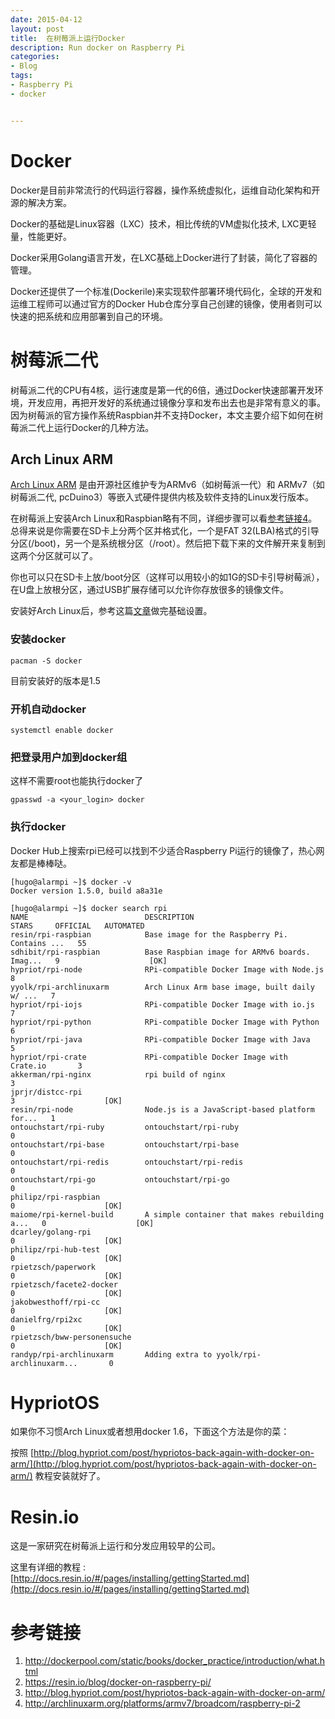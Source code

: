 ```yaml
---
date: 2015-04-12
layout: post
title:  在树莓派上运行Docker
description: Run docker on Raspberry Pi
categories:
- Blog
tags:
- Raspberry Pi
- docker


---
```




# Docker

Docker是目前非常流行的代码运行容器，操作系统虚拟化，运维自动化架构和开源的解决方案。

Docker的基础是Linux容器（LXC）技术，相比传统的VM虚拟化技术, LXC更轻量，性能更好。

Docker采用Golang语言开发，在LXC基础上Docker进行了封装，简化了容器的管理。

Docker还提供了一个标准(Dockerile)来实现软件部署环境代码化，全球的开发和运维工程师可以通过官方的Docker Hub仓库分享自己创建的镜像，使用者则可以快速的把系统和应用部署到自己的环境。


# 树莓派二代
树莓派二代的CPU有4核，运行速度是第一代的6倍，通过Docker快速部署开发环境，开发应用，再把开发好的系统通过镜像分享和发布出去也是非常有意义的事。因为树莓派的官方操作系统Raspbian并不支持Docker，本文主要介绍下如何在树莓派二代上运行Docker的几种方法。

## Arch Linux ARM
[Arch Linux ARM](http://archlinuxarm.org) 是由开源社区维护专为ARMv6（如树莓派一代）和 ARMv7（如树莓派二代, pcDuino3）等嵌入式硬件提供内核及软件支持的Linux发行版本。

在树莓派上安装Arch Linux和Raspbian略有不同，详细步骤可以看[参考链接4](http://archlinuxarm.org/platforms/armv7/broadcom/raspberry-pi-2)。
总得来说是你需要在SD卡上分两个区并格式化，一个是FAT 32(LBA)格式的引导分区(/boot)，另一个是系统根分区（/root）。然后把下载下来的文件解开来复制到这两个分区就可以了。

你也可以只在SD卡上放/boot分区（这样可以用较小的如1G的SD卡引导树莓派），在U盘上放根分区，通过USB扩展存储可以允许你存放很多的镜像文件。

安装好Arch Linux后，参考这篇[文章](http://hugozhu.myalert.info/2013/03/09/setup-archliunx-on-raspberry-pi.html)做完基础设置。


### 安装docker

```
pacman -S docker
```
目前安装好的版本是1.5


### 开机自动docker

```
systemctl enable docker
```

### 把登录用户加到docker组
这样不需要root也能执行docker了

```
gpasswd -a <your_login> docker
```

### 执行docker
Docker Hub上搜索rpi已经可以找到不少适合Raspberry Pi运行的镜像了，热心网友都是棒棒哒。

```
[hugo@alarmpi ~]$ docker -v      
Docker version 1.5.0, build a8a31e

[hugo@alarmpi ~]$ docker search rpi
NAME                          DESCRIPTION                                     STARS     OFFICIAL   AUTOMATED
resin/rpi-raspbian            Base image for the Raspberry Pi. Contains ...   55                   
sdhibit/rpi-raspbian          Base Raspbian image for ARMv6 boards. Imag...   9                    [OK]
hypriot/rpi-node              RPi-compatible Docker Image with Node.js        8                    
yyolk/rpi-archlinuxarm        Arch Linux Arm base image, built daily w/ ...   7                    
hypriot/rpi-iojs              RPi-compatible Docker Image with io.js          7                    
hypriot/rpi-python            RPi-compatible Docker Image with Python         6                    
hypriot/rpi-java              RPi-compatible Docker Image with Java           5                    
hypriot/rpi-crate             RPi-compatible Docker Image with Crate.io       3                    
akkerman/rpi-nginx            rpi build of nginx                              3                    
jprjr/distcc-rpi                                                              3                    [OK]
resin/rpi-node                Node.js is a JavaScript-based platform for...   1                    
ontouchstart/rpi-ruby         ontouchstart/rpi-ruby                           0                    
ontouchstart/rpi-base         ontouchstart/rpi-base                           0                    
ontouchstart/rpi-redis        ontouchstart/rpi-redis                          0                    
ontouchstart/rpi-go           ontouchstart/rpi-go                             0                    
philipz/rpi-raspbian                                                          0                    [OK]
maiome/rpi-kernel-build       A simple container that makes rebuilding a...   0                    [OK]
dcarley/golang-rpi                                                            0                    [OK]
philipz/rpi-hub-test                                                          0                    [OK]
rpietzsch/paperwork                                                           0                    [OK]
rpietzsch/facete2-docker                                                      0                    [OK]
jakobwesthoff/rpi-cc                                                          0                    [OK]
danielfrg/rpi2xc                                                              0                    [OK]
rpietzsch/bww-personensuche                                                   0                    [OK]
randyp/rpi-archlinuxarm       Adding extra to yyolk/rpi-archlinuxarm...       0                    

```

# HypriotOS

如果你不习惯Arch Linux或者想用docker 1.6，下面这个方法是你的菜：

按照 [http://blog.hypriot.com/post/hypriotos-back-again-with-docker-on-arm/](http://blog.hypriot.com/post/hypriotos-back-again-with-docker-on-arm/) 教程安装就好了。


# Resin.io
这是一家研究在树莓派上运行和分发应用较早的公司。

这里有详细的教程 : [http://docs.resin.io/#/pages/installing/gettingStarted.md](http://docs.resin.io/#/pages/installing/gettingStarted.md)


# 参考链接
1. http://dockerpool.com/static/books/docker_practice/introduction/what.html
2. https://resin.io/blog/docker-on-raspberry-pi/
3. http://blog.hypriot.com/post/hypriotos-back-again-with-docker-on-arm/
4. http://archlinuxarm.org/platforms/armv7/broadcom/raspberry-pi-2